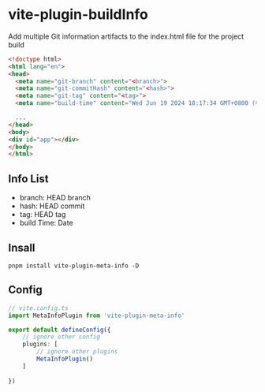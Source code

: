 # vite-plugin-buildInfo

Add multiple Git information artifacts to the index.html file for the project build
```html
<!doctype html>
<html lang="en">
<head>
  <meta name="git-branch" content="<branch>">
  <meta name="git-commitHash" content="<hash>">
  <meta name="git-tag" content="<tag>">
  <meta name="build-time" content="Wed Jun 19 2024 18:17:34 GMT+0800 (中国标准时间)">

  ...
</head>
<body>
<div id="app"></div>
</body>
</html>

```

## Info List

- branch: HEAD branch 
- hash: HEAD commit
- tag: HEAD tag
- build Time: Date

## Insall
```
pnpm install vite-plugin-meta-info -D
```

## Config
```ts
// vite.config.ts
import MetaInfoPlugin from 'vite-plugin-meta-info'

export default defineConfig({
    // ignore other config
    plugins: [
        // ignore other plugins
        MetaInfoPlugin()
    ]
    
})
```

